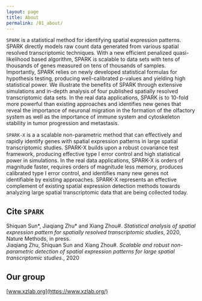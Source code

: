 ```yaml
---
layout: page
title: About
permalink: /01_about/
---
```

`SPARK` is a statistical method for identifying spatial expression patterns. SPARK directly models raw count data generated from various spatial resolved transcriptomic techniques. With a new efficient penalized quasi-likelihood based algorithm, SPARK is scalable to data sets with tens of thousands of genes measured on tens of thousands of samples. Importantly, SPARK relies on newly developed statistical formulas for hypothesis testing, producing well-calibrated p-values and yielding high statistical power. We illustrate the benefits of SPARK through extensive simulations and in-depth analysis of four published spatially resolved transcriptomic data sets. In the real data applications, SPARK is to 10-fold more powerful than existing approaches and identifies new genes that reveal the importance of neuronal migration in the formation of the olfactory system as well as the importance of immune system and cytoskeleton stability in tumor progression and metastasis.

`SPARK-X` is a a scalable non-parametric method that can effectively and rapidly identify genes with spatial expression patterns in large spatial transcriptomic studies. SPARK-X builds upon a robust covariance test framework, producing effective type I error control and high statistical power in simulations. In the real data applications, SPARK-X is orders of magnitude faster, requires orders of magnitude less memory, produces calibrated type I error control, and identifies many new genes not identifiable by existing approaches. SPARK-X represents an effective complement of existing spatial expression detection methods towards analyzing large spatial transcriptomic data that are being collected today. 

Cite `SPARK`
-------------------
Shiquan Sun\*, Jiaqiang Zhu\* and Xiang Zhou\#. *Statistical analysis of spatial expression pattern for spatially resolved transcriptomic studies*, 2020, Nature Methods, in press.   
Jiaqiang Zhu, Shiquan Sun and Xiang Zhou\#. *Scalable and robust non-parametric detection of spatial expression patterns for large spatial transcriptomic studies.*, 2020

Our group
-------------------
[www.xzlab.org](https://www.xzlab.org/)
